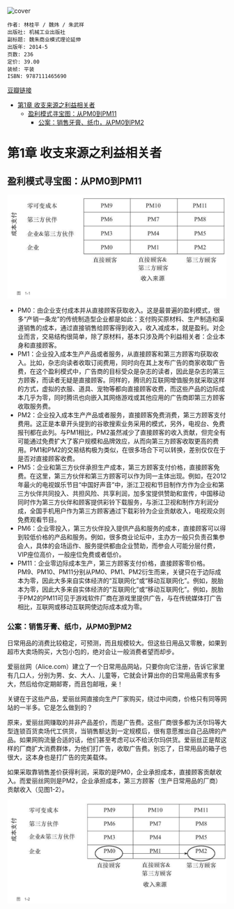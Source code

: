![cover](https://img3.doubanio.com/view/subject/s/public/s27291283.jpg)

    作者: 林桂平 / 魏炜 / 朱武祥
    出版社: 机械工业出版社
    副标题: 魏朱商业模式理论延伸
    出版年: 2014-5
    页数: 236
    定价: 39.00
    装帧: 平装
    ISBN: 9787111465690

[豆瓣链接](https://book.douban.com/subject/25894780/)

- [第1章 收支来源之利益相关者](#第1章-收支来源之利益相关者)
  - [盈利模式寻宝图：从PM0到PM11](#盈利模式寻宝图从pm0到pm11)
    - [公案：销售牙膏、纸巾，从PM0到PM2](#公案销售牙膏纸巾从pm0到pm2)

# 第1章 收支来源之利益相关者
## 盈利模式寻宝图：从PM0到PM11
![](ProfitModel1.png)

- PM0：由企业支付成本并从直接顾客获取收入。这是最普遍的盈利模式，很多“产销一条龙”的传统制造型企业都是如此：支付购买原材料、生产制造和渠道销售的成本，通过直接销售给顾客得到收入，收入减成本，就是盈利。对企业而言，交易结构很简单，除了原材料，基本只涉及两个利益相关者：企业本身和直接顾客。
- PM1：企业投入成本生产产品或者服务，从直接顾客和第三方顾客均获取收入。比如，杂志向读者收取订阅费用，同时向在其上发布广告的商家收取广告费，在这个盈利模式中，广告商的目标受众是杂志的读者，因此是杂志的第三方顾客，而读者无疑是直接顾客。同样的，腾讯的互联网增值服务就采取这样的方式，虚拟的衣服、道具、宠物等都向直接顾客收费，而这些产品的边际成本几乎为零，同时腾讯也向嵌入其网络游戏或其他应用的广告商即第三方顾客收取服务费。
- PM2：企业投入成本生产产品或者服务，直接顾客免费消费，第三方顾客支付费用。这正是本章开头提到的谷歌搜索业务采用的模式，另外，电视台、免费报刊都在此列。与PM1相比，PM2虽然减少了直接顾客的收入贡献，但完全有可能通过免费扩大了客户规模和品牌效应，从而向第三方顾客收取更高的费用。PM1和PM2的交易结构极为类似，在很多场合下可以转换，差别仅仅在于是否对直接顾客收费。
- PM5：企业和第三方伙伴承担生产成本，第三方顾客支付价格，直接顾客免费。在这里，第三方伙伴和第三方顾客可以作为同一主体出现。例如，在2012年最火的电视娱乐节目“中国好声音”中，浙江卫视和节目制作方作为企业和第三方伙伴共同投入、共担风险、共享利润，加多宝提供赞助和宣传，中国移动同时作为第三方伙伴和顾客提供彩铃下载服务，与浙江卫视和制作方利润分成，全国手机用户作为第三方顾客通过下载彩铃为企业贡献收入，电视观众则免费观看节目。
- PM6：企业零投入，第三方伙伴投入提供产品和服务的成本，直接顾客可以得到较低价格的产品和服务。例如，很多商业论坛中，主办方一般只负责召集参会人，具体的会场运作、服务提供都由企业赞助，而参会人可能分层付费，VIP座位高价，一般座位免费或者低价。
- PM11：企业零边际成本生产，第三方顾客支付价格，直接顾客零价格。PM9、PM10、PM11分别从PM0、PM1、PM2衍生而来，关键只在于边际成本为零，因此大多来自实体经济的“互联网化”或“移动互联网化”。例如，脱胎本为零，因此大多来自实体经济的“互联网化”或“移动互联网化”。例如，脱胎于PM2的PM11可见于游戏软件厂商在游戏里提供广告，与在传统媒体打广告相比，互联网或移动互联网使边际成本成为零。

### 公案：销售牙膏、纸巾，从PM0到PM2
日常用品的消费比较稳定，可预测，而且规模较大。但这些日用品又零散，如果到超市大卖场购买，大包小包的，绝对会让一般消费者望而却步。

爱丽丝网（Alice.com）建立了一个日常用品网站，只要你向它注册，告诉它家里有几口人，分别为男、女、大人、儿童等，它就会计算出你的日常用品需求有多大，然后给你定期邮寄，而且包邮哦，亲！

关键在于这些产品，爱丽丝网直接向生产厂家购买，绕过中间商，价格只有同等网站的一半多。它是怎么做到的？

原来，爱丽丝网赚取的并非产品差价，而是广告费。这些厂商很多都为沃尔玛等大型连锁百货卖场代工供货，当销售额达到一定规模后，很有意愿推出自己品牌的产品。如果网购流量合适的话，他们甚至考虑可以不给沃尔玛供货。爱丽丝正是帮这样的厂商扩大消费群体，为他们打广告，收取广告费。别忘了，日常用品的箱子也很大，这本身也是打广告的完美载体。

如果采取靠销售差价获得利润，采取的是PM0，企业承担成本，直接顾客贡献收入。而爱丽丝网则是PM2，企业承担成本，第三方顾客（生产日常用品的厂商）贡献收入（见图1-2）。

![](ProfitModel2.png)





